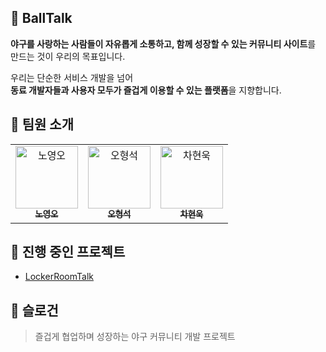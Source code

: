 ## 🧢 BallTalk
**야구를 사랑하는 사람들이 자유롭게 소통하고, 함께 성장할 수 있는 커뮤니티 사이트**를 만드는 것이 우리의 목표입니다.

우리는 단순한 서비스 개발을 넘어  
**동료 개발자들과 사용자 모두가 즐겁게 이용할 수 있는 플랫폼**을 지향합니다.

## 👥 팀원 소개

<table>
  <tr>
    <td align="center">
      <a href="https://github.com/NohYeongO">
        <img src="https://avatars.githubusercontent.com/NohYeongO" width="100px;" alt="노영오"/>
        <br />
        <sub><b>노영오</b></sub>
      </a>
      <br />
    </td>
    <td align="center">
      <a href="https://github.com/dhgudtmxhs">
        <img src="https://avatars.githubusercontent.com/dhgudtmxhs" width="100px;" alt="오형석"/>
        <br />
        <sub><b>오형석</b></sub>
      </a>
      <br />
    </td>
    <td align="center">
      <a href="https://github.com/chw3021">
        <img src="https://avatars.githubusercontent.com/chw3021" width="100px;" alt="차현욱"/>
        <br />
        <sub><b>차현욱</b></sub>
      </a>
      <br />
    </td>
  </tr>
</table>


## 🎯 진행 중인 프로젝트
- [LockerRoomTalk](https://github.com/BallTalk/locker-room-talk)

## 💬 슬로건
> 즐겁게 협업하며 성장하는 야구 커뮤니티 개발 프로젝트
